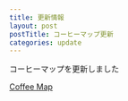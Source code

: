 ```yaml
---
title: 更新情報
layout: post
postTitle: コーヒーマップ更新
categories: update
---
```

コーヒーマップを更新しました

[Coffee Map]({{site.url}}/gmap/gmap03.html)